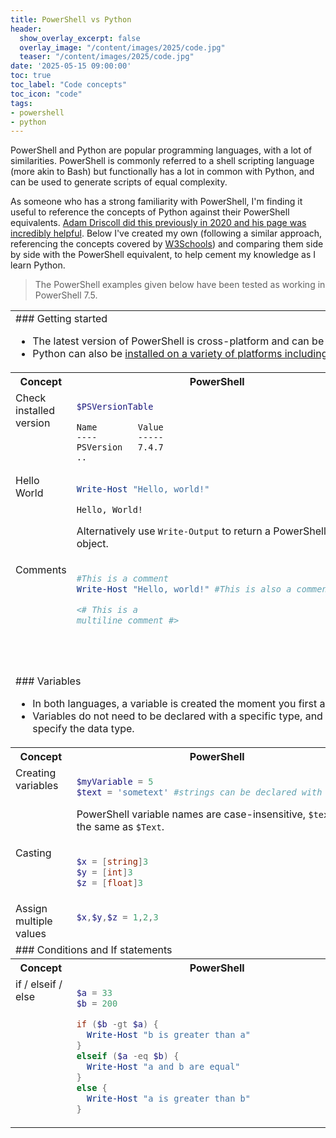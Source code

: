 ```yaml
---
title: PowerShell vs Python
header:
  show_overlay_excerpt: false
  overlay_image: "/content/images/2025/code.jpg"
  teaser: "/content/images/2025/code.jpg"
date: '2025-05-15 09:00:00'
toc: true
toc_label: "Code concepts"
toc_icon: "code"
tags:
- powershell
- python
---
```


PowerShell and Python are popular programming languages, with a lot of similarities. PowerShell is commonly referred to a shell scripting language (more akin to Bash) but functionally has a lot in common with Python, and can be used to generate scripts of equal complexity.

As someone who has a strong familiarity with PowerShell, I'm finding it useful to reference the concepts of Python against their PowerShell equivalents. [Adam Driscoll did this previously in 2020 and his page was incredibly helpful](https://blog.ironmansoftware.com/powershell-vs-python/). Below I've created my own (following a similar approach, referencing the concepts covered by [W3Schools](https://www.w3schools.com/python/default.asp)) and comparing them side by side with the PowerShell equivalent, to help cement my knowledge as I learn Python.

> The PowerShell examples given below have been tested as working in PowerShell 7.5.

<style type="text/css">
  td { vertical-align: top; }
</style>

<table>

<tr><td colspan="3"><div markdown="1">
### Getting started

- The latest version of PowerShell is cross-platform and can be [installed on Windows, MacOS and Linux](https://learn.microsoft.com/en-us/powershell/scripting/install/installing-powershell?view=powershell-7.5).
- Python can also be [installed on a variety of platforms including Windows, MacOS and Linux](https://www.python.org/downloads/).

</div></td></tr>
<tr width="100%"><th width="20%">Concept</th><th width="40%">PowerShell</th><th width="40%">Python</th></tr>

<tr>
<td>Check installed version</td>
<td>
<div markdown="1">

```powershell
$PSVersionTable
```
```plaintext
Name        Value
----        -----
PSVersion   7.4.7
..
```

</div>
</td>
<td>
<div markdown="1">

```python
python --version
```
```plaintext
Python 3.13.3
```

</div>
</td>
</tr>

<tr>
<td>Hello World</td>
<td>
<div markdown="1">

```powershell
Write-Host "Hello, world!"
```
```plaintext
Hello, World!
```
Alternatively use `Write-Output` to return a PowerShell object.

</div>
</td>
<td>
<div markdown="1">

```python
print("Hello, World!")
```
```plaintext
Hello, World!
```

</div>
</td>
</tr>

<tr>
<td>Comments</td>
<td>
<div markdown="1">

```powershell
#This is a comment
Write-Host "Hello, world!" #This is also a comment

<# This is a
multiline comment #>
```
</div>
</td>
<td>
<div markdown="1">

```python
#This is a comment
print("Hello, World!") #This is also a comment

# This is a
# multiline comment
```
Unofficially, you can also use `'''` for multiline comments, which are ignored unless used as [docstrings](https://www.geeksforgeeks.org/python-docstrings/).

</div>
</td>
</tr>

<tr><td colspan="3"><div markdown="1">
### Variables

- In both languages, a variable is created the moment you first assign a value to it.
- Variables do not need to be declared with a specific type, and can change type after being set. You can however use casting to specify the data type.
</div></td></tr>
<tr width="100%"><th width="20%">Concept</th><th width="40%">PowerShell</th><th width="40%">Python</th></tr>

<tr>
<td>Creating variables</td>
<td>
<div markdown="1">

```powershell
$myVariable = 5
$text = 'sometext' #strings can be declared with ' or "
```
PowerShell variable names are case-insensitive, `$text` is the same as `$Text`.

</div>
</td>
<td>
<div markdown="1">

```python
myVariable = 5
text = 'sometext' #strings can be declared with ' or "
```
Python variable names are case-sensitive `text` is **not** the same as `Text`.

</div>
</td>
</tr>

<tr>
<td>Casting</td>
<td>
<div markdown="1">

```powershell
$x = [string]3
$y = [int]3
$z = [float]3
```
</div>
</td>
<td>
<div markdown="1">

```python
x = str(3)
y = int(3)
z = float(3)
```

</div>
</td>
</tr>

<tr>
<td>Assign multiple values</td>
<td>
<div markdown="1">

```powershell
$x,$y,$z = 1,2,3
```
</div>
</td>
<td>
<div markdown="1">

```python
x,y,z = 1,2,3
```

</div>
</td>
</tr>

<tr><td colspan="3"><div markdown="1">
### Conditions and If statements

</div></td></tr>
<tr width="100%"><th width="20%">Concept</th><th width="40%">PowerShell</th><th width="40%">Python</th></tr>

<tr>
<td>if / elseif / else</td>
<td>
<div markdown="1">

```powershell
$a = 33
$b = 200

if ($b -gt $a) {
  Write-Host "b is greater than a"
}
elseif ($a -eq $b) {
  Write-Host "a and b are equal"
}
else {
  Write-Host "a is greater than b"
}
```

</div>
</td>
<td>
<div markdown="1">

```python
a = 33
b = 200

if b > a:
  print("b is greater than a")

elif a == b:
  print("a and b are equal")

else:
  print("a is greater than b")

```

</div>
</td>
</tr>

</table>
